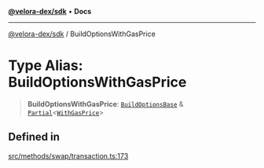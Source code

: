 [**@velora-dex/sdk**](../README.md) • **Docs**

***

[@velora-dex/sdk](../globals.md) / BuildOptionsWithGasPrice

# Type Alias: BuildOptionsWithGasPrice

> **BuildOptionsWithGasPrice**: [`BuildOptionsBase`](BuildOptionsBase.md) & [`Partial`](../-internal-/type-aliases/Partial.md)\<[`WithGasPrice`](../-internal-/type-aliases/WithGasPrice.md)\>

## Defined in

[src/methods/swap/transaction.ts:173](https://github.com/VeloraDEX/sdk/blob/master/src/methods/swap/transaction.ts#L173)
